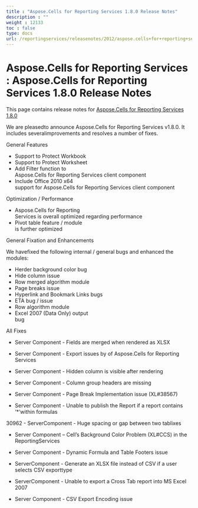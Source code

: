 ```yaml
---
title : "Aspose.Cells for Reporting Services 1.8.0 Release Notes" 
description : "" 
weight : 12133 
toc : false
type: docs
url: /reportingservices/releasenotes/2012/aspose.cells+for+reporting+services+1.8.0+release+notes/
---
```


# Aspose.Cells for Reporting Services : Aspose.Cells for Reporting Services 1.8.0 Release Notes


This page contains release notes for [Aspose.Cells for Reporting Services 1.8.0](http://www.aspose.com/downloads/cells/reportingservices/new-releases/aspose.cells-for-reporting-services-1.8.0/)

We are pleasedto announce Aspose.Cells for Reporting Services v1.8.0. It includes severalimprovements and resolves a number of fixes.

General Features

*   Support to Protect Workbook
*   Support to Protect Worksheet
*   Add Filter function to  
    Aspose.Cells for Reporting Services client component
*   Include Office 2010 x64  
    support for Aspose.Cells for Reporting Services client component

Optimization / Performance

*   Aspose.Cells for Reporting  
    Services is overall optimized regarding performance
*   Pivot table feature / module  
    is further optimized

General Fixation and Enhancements

We havefixed the following internal / general bugs and enhanced the modules:

*   Herder background color bug
*   Hide column issue
*   Row merged algorithm module
*   Page breaks issue
*   Hyperlink and Bookmark Links bugs
*   ETA bug / issue
*   Row algorithm module
*   Excel 2007 (Data Only) output  
    bug

All Fixes

*   Server Component - Fields are merged when rendered as XLSX

*   Server Component - Export issues by of Aspose.Cells for Reporting Services

*   Server Component - Hidden column is visible after rendering

*   Server Component - Column group headers are missing

*   Server Component - Page Break Implementation issue (XL#38567)

*   Server Component - Unable to publish the Report if a report contains ‘\*’within formulas  

30962 - ServerComponent - Huge spacing or gap between two tablixes

*   Server Component – Cell’s Background Color Problem (XL#CCS) in the ReportingServices

*   Server Component - Dynamic Formula and Table Footers issue

*   ServerComponent - Generate an XLSX file instead of CSV if a user selects CSV exporttype

*   ServerComponent - Unable to export a Cross Tab report into MS Excel 2007

*   Server Component - CSV Export Encoding issue

